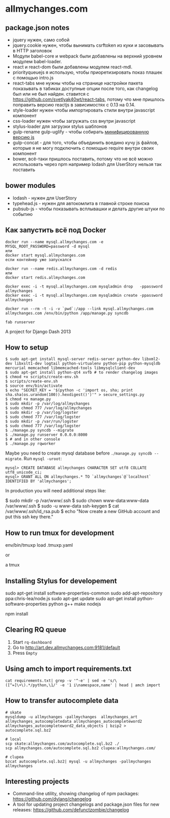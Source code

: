 allmychanges.com
================

package.json notes
------------------

* jquery нужен, само собой
* jquery.cookie нужен, чтобы вынимать csrftoken из куки и засовывать в HTTP заголовок
* Модули babel-core и webpack были добавлены на верхний уровнем модулем babel-loader.
* react и react-dom были добавлены модулем react-mdl.
* priorityqueuejs я использую, чтобы приоретизировать показ плашек с помощью intro.js
* react-tabs мне нужны чтобы на странице настройки пакета показывать в табиках доступные опции
после того, как changelog был или не был найден.
ставится с https://github.com/svetlyak40wt/react-tabs, потому что мне пришлось поправить версию
reactjs в зависимостях с 0.13 на 0.14.
* style-loader нужен чтобы импортировать стили внутри javascript компонент
* css-loader нужен чтобы загружать css внутри javascript
* stylus-loader для загрузки stylus шаблонов
* gulp-rename gulp-uglify - чтобы собирать [минифицированную версию js](https://github.com/gulpjs/gulp/blob/master/docs/recipes/minified-and-non-minified.md)
* gulp-concat - для того, чтобы объединить воедино кучу js файлов, которые я не могу подключить с помощью require внутри своих компонент
* bower, всё-таки пришлось поставить, потому что не всё можно использовать через npm
например lodash для UserStory нельзя так поставить

bower modules
-------------

* lodash - нужен для UserStory
* typehead.js - нужен для автокомлита в главной строке поиска
* pubsub-js - чтобы показывать всплывашки и делать другие штуки по событию

Как запустить всё под Docker
----------------------------


```
docker run --name mysql.allmychanges.com -e MYSQL_ROOT_PASSWORD=password -d mysql
или
docker start mysql.allmychanges.com
если контейнер уже запускался

docker run --name redis.allmychanges.com -d redis
или
docker start redis.allmychanges.com

docker exec -i -t mysql.allmychanges.com mysqladmin drop   -ppassword allmychanges
docker exec -i -t mysql.allmychanges.com mysqladmin create -ppassword allmychanges

docker run --rm -t -i -v `pwd`:/app --link mysql.allmychanges.com allmychanges.com /env/bin/python /app/manage.py syncdb

fab runserver

```


A project for Django Dash 2013

How to setup
------------

    $ sudo apt-get install mysql-server redis-server python-dev libxml2-dev libxslt1-dev logtail python-virtualenv python-pip python-mysqldb mercurial memcached libmemcached-tools libmysqlclient-dev
    $ sudo apt-get install python-qt4 xvfb # to render changelog images
    $ chmod +x scripts/create-env.sh
    $ scripts/create-env.sh
    $ source env/bin/activate
    $ echo "SECRET_KEY = '$(python -c 'import os, sha; print sha.sha(os.urandom(100)).hexdigest()')'" > secure_settings.py
    $ chmod +x manage.py
    $ sudo mkdir -p /var/log/allmychanges
    $ sudo chmod 777 /var/log/allmychanges
    $ sudo mkdir -p /var/log/logster
    $ sudo chmod 777 /var/log/logster
    $ sudo mkdir -p /var/run/logster
    $ sudo chmod 777 /var/log/logster
    $ ./manage.py syncdb --migrate
    $ ./manage.py runserver 0.0.0.0:8000
    $ # and in other console
    $ ./manage.py rqworker

Maybe you need to create mysql database before `./manage.py syncdb --migrate`. Run `mysql -uroot`:

    mysql> CREATE DATABASE allmychanges CHARACTER SET utf8 COLLATE utf8_unicode_ci;
    mysql> GRANT ALL ON allmychanges.* TO `allmychanges`@`localhost` IDENTIFIED BY 'allmychanges';

In production you will need additional steps like:

   $ sudo mkdir -p /var/www/.ssh
   $ sudo chown www-data:www-data /var/www/.ssh
   $ sudo -u www-data ssh-keygen
   $ cat /var/www/.ssh/id_rsa.pub
   $ echo "Now create a new GitHub account and put this ssh key there."


How to run tmux for development
-------------------------------

   env/bin/tmuxp load .tmuxp.yaml

or

   a tmux


Installing Stylus for developement
----------------------------------

   sudo apt-get install software-properties-common
   sudo add-apt-repository ppa:chris-lea/node.js
   sudo apt-get update
   sudo apt-get install python-software-properties python g++ make nodejs

   npm install


Clearing RQ queue
-----------------

1. Start `rq-dashboard`
2. Go to http://art.dev.allmychanges.com:9181/default
3. Press `Empty`


Using amch to import requirements.txt
-------------------------------------

    cat requirements.txt| grep -v '^-e' | sed -e 's/\([^=]\+\).*/python,\1/' -e '1 i\namespace,name' | head | amch import


How to transfer autocomplete data
---------------------------------

    # skate
    mysqldump -u allmychanges -pallmychanges  allmychanges_art allmychanges_autocompletedata allmychanges_autocompleteword2 allmychanges_autocompleteword2_data_objects | bzip2 > autocomplete.sql.bz2

    # local
    scp skate:allmychanges.com/autocomplete.sql.bz2 ./
    scp allmychanges.com/autocomplete.sql.bz2 clupea:allmychanges.com/

    # clupea
    bzcat autocomplete.sql.bz2| mysql -u allmychanges -pallmychanges allmychanges


Interesting projects
--------------------

* Command-line utility, showing changelog of npm packages: https://github.com/dylang/changelog
* A tool for updating project changelogs and package.json files for new releases: https://github.com/defunctzombie/changelog
